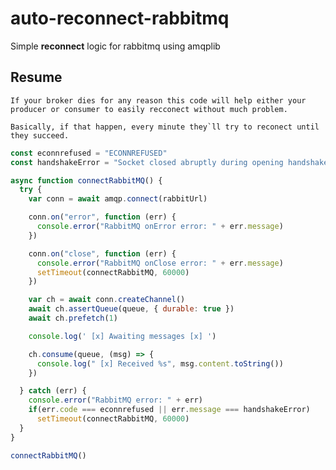 # auto-reconnect-rabbitmq
Simple **reconnect** logic for rabbitmq using amqplib 

## Resume
    If your broker dies for any reason this code will help either your producer or consumer to easily recconect without much problem.

    Basically, if that happen, every minute they`ll try to reconect until they succeed.

```javascript
const econnrefused = "ECONNREFUSED"
const handshakeError = "Socket closed abruptly during opening handshake"

async function connectRabbitMQ() {
  try {
    var conn = await amqp.connect(rabbitUrl)

    conn.on("error", function (err) {
      console.error("RabbitMQ onError error: " + err.message)
    })

    conn.on("close", function (err) {
      console.error("RabbitMQ onClose error: " + err.message)
      setTimeout(connectRabbitMQ, 60000)
    })

    var ch = await conn.createChannel()
    await ch.assertQueue(queue, { durable: true })
    await ch.prefetch(1)

    console.log(' [x] Awaiting messages [x] ')

    ch.consume(queue, (msg) => {
      console.log(" [x] Received %s", msg.content.toString())
    })

  } catch (err) {
    console.error("RabbitMQ error: " + err)
    if(err.code === econnrefused || err.message === handshakeError)
      setTimeout(connectRabbitMQ, 60000)
  }
}

connectRabbitMQ()
```

